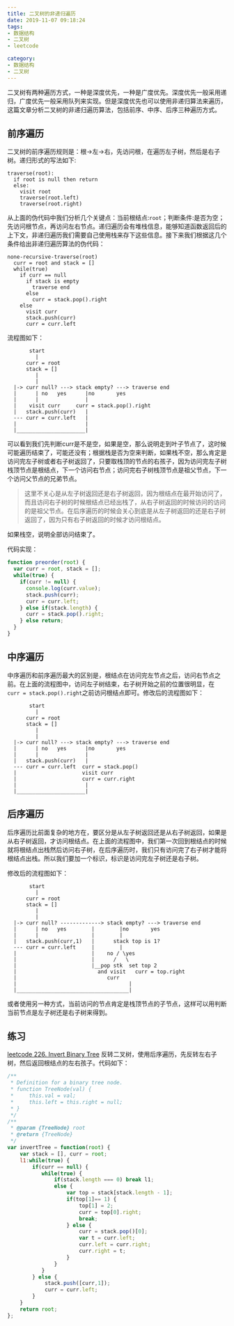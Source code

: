 ```yaml
---
title: 二叉树的非递归遍历
date: 2019-11-07 09:18:24
tags:
- 数据结构
- 二叉树
- leetcode

category:
- 数据结构
- 二叉树
---
```

二叉树有两种遍历方式，一种是深度优先，一种是广度优先。深度优先一般采用递归，广度优先一般采用队列来实现。但是深度优先也可以使用非递归算法来遍历，这篇文章分析二叉树的非递归遍历算法，包括前序、中序、后序三种遍历方式。

## 前序遍历
二叉树的前序遍历规则是：根->左->右，先访问根，在遍历左子树，然后是右子树。递归形式的写法如下:
```
traverse(root):
  if root is null then return
  else:
    visit root
    traverse(root.left)
    traverse(root.right)
```
从上面的伪代码中我们分析几个关键点：当前根结点:`root`；判断条件:是否为空；先访问根节点，再访问左右节点。递归遍历会有堆栈信息，能够知道函数返回后的上下文，非递归遍历我们需要自己使用栈来存下这些信息。接下来我们根据这几个条件给出非递归遍历算法的伪代码：
```
none-recursive-traverse(root)
  curr = root and stack = []
  while(true)
    if curr == null
      if stack is empty
        traverse end
      else
        curr = stack.pop().right
    else
      visit curr
      stack.push(curr)
      curr = curr.left
```
流程图如下：
```
       start
         |
      curr = root
      stack = []
         |
         |
  |-> curr null? ---> stack empty? ---> traverse end
  |      | no   yes      |no       yes
  |      |               |
  |    visit curr     curr = stack.pop().right
  |   stack.push(curr)   |
  --- curr = curr.left   |
  |                      |
  |______________________|

```
可以看到我们先判断curr是不是空，如果是空，那么说明走到叶子节点了，这时候可能遍历结束了，可能还没有；根据栈是否为空来判断，如果栈不空，那么肯定是访问完左子树或者右子树返回了，只要取栈顶的节点的右孩子，因为访问完左子树栈顶节点是根结点，下一个访问右节点；访问完右子树栈顶节点是祖父节点，下一个访问父节点的兄弟节点。
> 这里不关心是从左子树返回还是右子树返回，因为根结点在最开始访问了，而且访问右子树的时候根结点已经出栈了，从右子树返回的时候访问的访问的是祖父节点。在后序遍历的时候会关心到底是从左子树返回的还是右子树返回了，因为只有右子树返回的时候才访问根结点。

如果栈空，说明全部访问结束了。

代码实现：
```js
function preorder(root) {
  var curr = root, stack = [];
  while(true) {
    if(curr != null) {
      console.log(curr.value);
      stack.push(curr);
      curr = curr.left;
    } else if(stack.length) {
      curr = stack.pop().right;
    } else return;
  }
}

```
## 中序遍历
中序遍历和前序遍历最大的区别是，根结点在访问完左节点之后，访问右节点之前。在上面的流程图中，访问左子树结束，右子树开始之前的位置很明显，在`curr = stack.pop().right`之前访问根结点即可。修改后的流程图如下：
```
       start
         |
      curr = root
      stack = []
         |
         |
  |-> curr null? ---> stack empty? ---> traverse end
  |      | no   yes      |no       yes
  |      |               |
  |   stack.push(curr)   |
  --- curr = curr.left  curr = stack.pop()
  |                     visit curr
  |                     curr = curr.right
  |                      |
  |______________________|

```

## 后序遍历
后序遍历比前面复杂的地方在，要区分是从左子树返回还是从右子树返回，如果是从右子树返回，才访问根结点。在上面的流程图中，我们第一次回到根结点的时候就将根结点出栈然后访问右子树，在后序遍历时，我们只有访问完了右子树才能将根结点出栈。所以我们要加一个标识，标识是访问完左子树还是右子树。

修改后的流程图如下：
```
       start
         |
      curr = root
      stack = []
         |
         |
  |-> curr null? -------------> stack empty? ---> traverse end
  |      | no   yes        |        |no       yes
  |      |                 |        |
  |   stack.push(curr,1)   |      stack top is 1?
  --- curr = curr.left     |        |
  |                        |    no / \yes
  |                        |      /   \
  |                        |__pop stk  set top 2   
  |                          and visit   curr = top.right
  |                             curr    
  |                                    |
  |____________________________________|

```
或者使用另一种方式，当前访问的节点肯定是栈顶节点的子节点，这样可以用判断当前节点是左子树还是右子树来得到。
## 练习
[leetcode 226. Invert Binary Tree](https://leetcode.com/problems/invert-binary-tree/)
反转二叉树，使用后序遍历，先反转左右子树，然后返回根结点的左右孩子。代码如下：
```js
/**
 * Definition for a binary tree node.
 * function TreeNode(val) {
 *     this.val = val;
 *     this.left = this.right = null;
 * }
 */
/**
 * @param {TreeNode} root
 * @return {TreeNode}
 */
var invertTree = function(root) {
    var stack = [], curr = root;
    l1:while(true) {
        if(curr == null) {
           while(true) {
               if(stack.length === 0) break l1;
               else {
                   var top = stack[stack.length - 1];
                   if(top[1]== 1) {
                       top[1] = 2;
                       curr = top[0].right;
                       break;
                   } else {
                       curr = stack.pop()[0];
                       var t = curr.left;
                       curr.left = curr.right;
                       curr.right = t;
                   }
               }
           }
        } else {
            stack.push([curr,1]);
            curr = curr.left;
        }
    }
    return root;
};
```